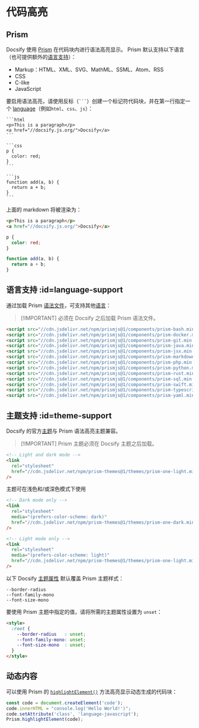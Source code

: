 # 代码高亮

## Prism

Docsify 使用 [Prism](https://prismjs.com) 在代码块内进行语法高亮显示。 Prism 默认支持以下语言（也可提供额外的[语言支持](#language-support)）：

- Markup：HTML、XML、SVG、MathML、SSML、Atom、RSS
- CSS
- C-like
- JavaScript

要启用语法高亮，请使用反标（` ``` `）创建一个标记符代码块，并在第一行指定一个 [language](https://prismjs.com/#supported-languages)（例如`html`、`css`、`js`）：

````text
```html
<p>This is a paragraph</p>
<a href="//docsify.js.org/">Docsify</a>
```
````

````text
```css
p {
  color: red;
}
```
````

````text
```js
function add(a, b) {
  return a + b;
}
```
````

上面的 markdown 将被渲染为：

```html
<p>This is a paragraph</p>
<a href="//docsify.js.org/">Docsify</a>
```

```css
p {
  color: red;
}
```

```js
function add(a, b) {
  return a + b;
}
```

## 语言支持 :id=language-support

通过加载 Prism [语法文件](https://cdn.jsdelivr.net/npm/prismjs@1/components/)，可支持其他[语言](https://prismjs.com/#supported-languages)：

> [!IMPORTANT] 必须在 Docsify 之后加载 Prism 语法文件。

```html
<script src="//cdn.jsdelivr.net/npm/prismjs@1/components/prism-bash.min.js"></script>
<script src="//cdn.jsdelivr.net/npm/prismjs@1/components/prism-docker.min.js"></script>
<script src="//cdn.jsdelivr.net/npm/prismjs@1/components/prism-git.min.js"></script>
<script src="//cdn.jsdelivr.net/npm/prismjs@1/components/prism-java.min.js"></script>
<script src="//cdn.jsdelivr.net/npm/prismjs@1/components/prism-jsx.min.js"></script>
<script src="//cdn.jsdelivr.net/npm/prismjs@1/components/prism-markdown.min.js"></script>
<script src="//cdn.jsdelivr.net/npm/prismjs@1/components/prism-php.min.js"></script>
<script src="//cdn.jsdelivr.net/npm/prismjs@1/components/prism-python.min.js"></script>
<script src="//cdn.jsdelivr.net/npm/prismjs@1/components/prism-rust.min.js"></script>
<script src="//cdn.jsdelivr.net/npm/prismjs@1/components/prism-sql.min.js"></script>
<script src="//cdn.jsdelivr.net/npm/prismjs@1/components/prism-swift.min.js"></script>
<script src="//cdn.jsdelivr.net/npm/prismjs@1/components/prism-typescript.min.js"></script>
<script src="//cdn.jsdelivr.net/npm/prismjs@1/components/prism-yaml.min.js"></script>
```

## 主题支持 :id=theme-support

Docsify 的官方[主题](zh-cn/themes)与 Prism 语法高亮主题兼容。

> [!IMPORTANT] Prism 主题必须在 Docsify 主题之后加载。

```html
<!-- Light and dark mode -->
<link
  rel="stylesheet"
  href="//cdn.jsdelivr.net/npm/prism-themes@1/themes/prism-one-light.min.css"
/>
```

主题可在浅色和/或深色模式下使用

```html
<!-- Dark mode only -->
<link
  rel="stylesheet"
  media="(prefers-color-scheme: dark)"
  href="//cdn.jsdelivr.net/npm/prism-themes@1/themes/prism-one-dark.min.css"
/>

<!-- Light mode only -->
<link
  rel="stylesheet"
  media="(prefers-color-scheme: light)"
  href="//cdn.jsdelivr.net/npm/prism-themes@1/themes/prism-one-light.min.css"
/>
```

以下 Docsify [主题属性](zh-cn/themes#theme-properties) 默认覆盖 Prism 主题样式：

```text
--border-radius
--font-family-mono
--font-size-mono
```

要使用 Prism 主题中指定的值，请将所需的主题属性设置为 `unset`：

<!-- prettier-ignore -->

```html
<style>
  :root {
    --border-radius   : unset;
    --font-family-mono: unset;
    --font-size-mono  : unset;
  }
</style>
```

## 动态内容

可以使用 Prism 的 [`highlightElement()`](https://prismjs.com/docs/Prism.html#.highlightElement) 方法高亮显示动态生成的代码块：

```js
const code = document.createElement('code');
code.innerHTML = "console.log('Hello World!')";
code.setAttribute('class', 'language-javascript');
Prism.highlightElement(code);
```
